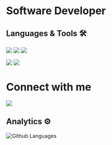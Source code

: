 # Software Developer

## Languages & Tools 🛠

<img src="https://img.shields.io/badge/JavaScript-323330?style=for-the-badge&logo=javascript&logoColor=F7DF1E"> <img src="https://img.shields.io/badge/TypeScript-007ACC?style=for-the-badge&logo=typescript&logoColor=white"> <img src= "https://img.shields.io/badge/Go-00ADD8?logo=Go&logoColor=white&style=for-the-badge">

<img src="https://img.shields.io/badge/Node.js-339933?style=for-the-badge&logo=nodedotjs&logoColor=white"> <img src="https://img.shields.io/badge/nestjs-%23E0234E.svg?style=for-the-badge&logo=nestjs&logoColor=white">

# Connect with me

<p aling="left">

<a href="https://www.linkedin.com/in/samuel-m-belo/"> <img src="https://img.shields.io/badge/-LinkedIn-007785?style=flat&logo=Linkedin&logoColor=white"/></a>

## Analytics ⚙️

![Github Languages](https://github-readme-stats-sigma-five.vercel.app/api/top-langs/?username=SamuelB7&layout=compact&count_private=true)

<!-- ![Github Statistics](https://github-readme-stats-sigma-five.vercel.app/api/?username=SamuelB7&count_private=true&show_icons=true)

![Github Contributions](https://github-readme-streak-stats.herokuapp.com/?user=SamuelB7&hide_border=true) -->
